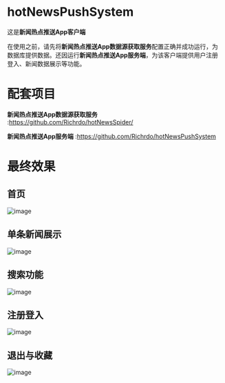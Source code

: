 # hotNewsPushSystem
这是**新闻热点推送App客户端**

在使用之前，请先将**新闻热点推送App数据源获取服务**配置正确并成功运行，为数据库提供数据。还因运行**新闻热点推送App服务端**，为该客户端提供用户注册登入、新闻数据展示等功能。

# 配套项目

**新闻热点推送App数据源获取服务** :https://github.com/Richrdo/hotNewsSpider/ 

**新闻热点推送App服务端** :https://github.com/Richrdo/hotNewsPushSystem

# 最终效果
## 首页
![image](https://user-images.githubusercontent.com/40479859/225240001-99298cae-4607-4567-b134-eb0cd42084df.png)

## 单条新闻展示
![image](https://user-images.githubusercontent.com/40479859/225240739-938baae0-ca56-492a-b2ad-ce24c280f3e1.png)

## 搜索功能
![image](https://user-images.githubusercontent.com/40479859/225241378-a3f2890e-7ccb-4852-a91c-e8d6c78fb36b.png)

## 注册登入
![image](https://user-images.githubusercontent.com/40479859/225241564-9a901044-2cfb-4c4a-b5d0-ca3cece7593d.png)

## 退出与收藏
![image](https://user-images.githubusercontent.com/40479859/225241668-4cc2a278-4ef1-48c0-abba-437972db959c.png)

